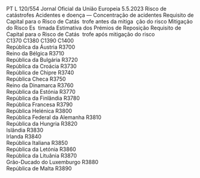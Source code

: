 PT  L 120/554 Jornal Oficial da União Europeia 5.5.2023
 Risco de catástrofes Acidentes e doença — Concentração de acidentes  Requisito de Capital 
para o Risco de Catás ­
trofe antes da mitiga ­
ção do risco  Mitigação do Risco Es ­
timada  Estimativa dos Prémios 
de Reposição  Requisito de Capital 
para o Risco de Catás ­
trofe após mitigação do 
risco  
C1370  C1380  C1390  C1400  
República da Áustria  R3700  
Reino da Bélgica  R3710  
República da Bulgária  R3720  
República da Croácia  R3730  
República de Chipre  R3740  
República Checa  R3750  
Reino da Dinamarca  R3760  
República da Estónia  R3770  
República da Finlândia  R3780  
República Francesa  R3790  
República Helénica  R3800  
República Federal da Alemanha  R3810  
República da Hungria  R3820  
Islândia  R3830  
Irlanda  R3840  
República Italiana  R3850  
República da Letónia  R3860  
República da Lituânia  R3870  
Grão-Ducado do Luxemburgo  R3880  
República de Malta  R3890
